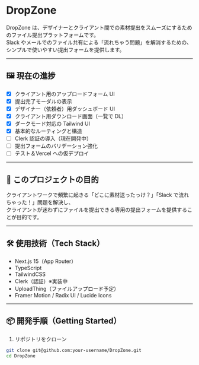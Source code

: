 # DropZone

DropZone は、デザイナーとクライアント間での素材提出をスムーズにするためのファイル提出プラットフォームです。  
Slack やメールでのファイル共有による「流れちゃう問題」を解消するための、シンプルで使いやすい提出フォームを提供します。

---

## 🖼 現在の進捗

- [x] クライアント用のアップロードフォーム UI
- [x] 提出完了モーダルの表示
- [x] デザイナー（依頼者）用ダッシュボード UI
- [x] クライアント用ダウンロード画面（一覧で DL）
- [x] ダークモード対応の Tailwind UI
- [x] 基本的なルーティングと構造
- [ ] Clerk 認証の導入（現在開発中）
- [ ] 提出フォームのバリデーション強化
- [ ] テスト＆Vercel への仮デプロイ

---

## 🧭 このプロジェクトの目的

クライアントワークで頻繁に起きる「どこに素材送ったっけ？」「Slack で流れちゃった！」問題を解決し、  
クライアントが迷わずにファイルを提出できる専用の提出フォームを提供することが目的です。

---

## 🛠️ 使用技術（Tech Stack）

- Next.js 15（App Router）
- TypeScript
- TailwindCSS
- Clerk（認証）※実装中
- UploadThing（ファイルアップロード予定）
- Framer Motion / Radix UI / Lucide Icons

---

## 📦 開発手順（Getting Started）

1. リポジトリをクローン

```bash
git clone git@github.com:your-username/DropZone.git
cd DropZone
```
